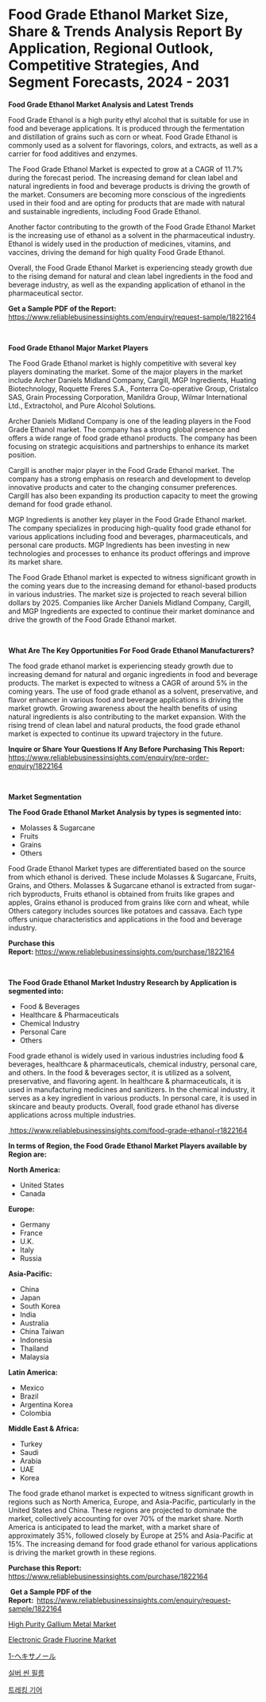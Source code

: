 <p><h1>Food Grade Ethanol Market Size, Share & Trends Analysis Report By Application, Regional Outlook, Competitive Strategies, And Segment Forecasts, 2024 - 2031</h1></p><p><strong>Food Grade Ethanol Market Analysis and Latest Trends</strong></p>
<p><p>Food Grade Ethanol is a high purity ethyl alcohol that is suitable for use in food and beverage applications. It is produced through the fermentation and distillation of grains such as corn or wheat. Food Grade Ethanol is commonly used as a solvent for flavorings, colors, and extracts, as well as a carrier for food additives and enzymes.</p><p>The Food Grade Ethanol Market is expected to grow at a CAGR of 11.7% during the forecast period. The increasing demand for clean label and natural ingredients in food and beverage products is driving the growth of the market. Consumers are becoming more conscious of the ingredients used in their food and are opting for products that are made with natural and sustainable ingredients, including Food Grade Ethanol.</p><p>Another factor contributing to the growth of the Food Grade Ethanol Market is the increasing use of ethanol as a solvent in the pharmaceutical industry. Ethanol is widely used in the production of medicines, vitamins, and vaccines, driving the demand for high quality Food Grade Ethanol.</p><p>Overall, the Food Grade Ethanol Market is experiencing steady growth due to the rising demand for natural and clean label ingredients in the food and beverage industry, as well as the expanding application of ethanol in the pharmaceutical sector.</p></p>
<p><strong>Get a Sample PDF of the Report:&nbsp;</strong> <a href="https://www.reliablebusinessinsights.com/enquiry/request-sample/1822164">https://www.reliablebusinessinsights.com/enquiry/request-sample/1822164</a></p>
<p>&nbsp;</p>
<p><strong>Food Grade Ethanol Major Market Players</strong></p>
<p><p>The Food Grade Ethanol market is highly competitive with several key players dominating the market. Some of the major players in the market include Archer Daniels Midland Company, Cargill, MGP Ingredients, Huating Biotechnology, Roquette Freres S.A., Fonterra Co-operative Group, Cristalco SAS, Grain Processing Corporation, Manildra Group, Wilmar International Ltd., Extractohol, and Pure Alcohol Solutions.</p><p>Archer Daniels Midland Company is one of the leading players in the Food Grade Ethanol market. The company has a strong global presence and offers a wide range of food grade ethanol products. The company has been focusing on strategic acquisitions and partnerships to enhance its market position. </p><p>Cargill is another major player in the Food Grade Ethanol market. The company has a strong emphasis on research and development to develop innovative products and cater to the changing consumer preferences. Cargill has also been expanding its production capacity to meet the growing demand for food grade ethanol.</p><p>MGP Ingredients is another key player in the Food Grade Ethanol market. The company specializes in producing high-quality food grade ethanol for various applications including food and beverages, pharmaceuticals, and personal care products. MGP Ingredients has been investing in new technologies and processes to enhance its product offerings and improve its market share.</p><p>The Food Grade Ethanol market is expected to witness significant growth in the coming years due to the increasing demand for ethanol-based products in various industries. The market size is projected to reach several billion dollars by 2025. Companies like Archer Daniels Midland Company, Cargill, and MGP Ingredients are expected to continue their market dominance and drive the growth of the Food Grade Ethanol market.</p></p>
<p>&nbsp;</p>
<p><strong>What Are The Key Opportunities For Food Grade Ethanol Manufacturers?</strong></p>
<p><p>The food grade ethanol market is experiencing steady growth due to increasing demand for natural and organic ingredients in food and beverage products. The market is expected to witness a CAGR of around 5% in the coming years. The use of food grade ethanol as a solvent, preservative, and flavor enhancer in various food and beverage applications is driving the market growth. Growing awareness about the health benefits of using natural ingredients is also contributing to the market expansion. With the rising trend of clean label and natural products, the food grade ethanol market is expected to continue its upward trajectory in the future.</p></p>
<p><strong>Inquire or Share Your Questions If Any Before Purchasing This Report:</strong> <a href="https://www.reliablebusinessinsights.com/enquiry/pre-order-enquiry/1822164">https://www.reliablebusinessinsights.com/enquiry/pre-order-enquiry/1822164</a></p>
<p>&nbsp;</p>
<p><strong>Market Segmentation</strong></p>
<p><strong>The Food Grade Ethanol Market Analysis by types is segmented into:</strong></p>
<p><ul><li>Molasses & Sugarcane</li><li>Fruits</li><li>Grains</li><li>Others</li></ul></p>
<p><p>Food Grade Ethanol Market types are differentiated based on the source from which ethanol is derived. These include Molasses & Sugarcane, Fruits, Grains, and Others. Molasses & Sugarcane ethanol is extracted from sugar-rich byproducts, Fruits ethanol is obtained from fruits like grapes and apples, Grains ethanol is produced from grains like corn and wheat, while Others category includes sources like potatoes and cassava. Each type offers unique characteristics and applications in the food and beverage industry.</p></p>
<p><strong>Purchase this Report:&nbsp;</strong><a href="https://www.reliablebusinessinsights.com/purchase/1822164">https://www.reliablebusinessinsights.com/purchase/1822164</a></p>
<p>&nbsp;</p>
<p><strong>The Food Grade Ethanol Market Industry Research by Application is segmented into:</strong></p>
<p><ul><li>Food & Beverages</li><li>Healthcare & Pharmaceuticals</li><li>Chemical Industry</li><li>Personal Care</li><li>Others</li></ul></p>
<p><p>Food grade ethanol is widely used in various industries including food & beverages, healthcare & pharmaceuticals, chemical industry, personal care, and others. In the food & beverages sector, it is utilized as a solvent, preservative, and flavoring agent. In healthcare & pharmaceuticals, it is used in manufacturing medicines and sanitizers. In the chemical industry, it serves as a key ingredient in various products. In personal care, it is used in skincare and beauty products. Overall, food grade ethanol has diverse applications across multiple industries.</p></p>
<p><a href="https://www.reliablebusinessinsights.com/food-grade-ethanol-r1822164">&nbsp;https://www.reliablebusinessinsights.com/food-grade-ethanol-r1822164</a></p>
<p><strong>In terms of Region, the Food Grade Ethanol Market Players available by Region are:</strong></p>
<p>
    <p> <strong> North America: </strong>
        <ul>
            <li>United States</li>
            <li>Canada</li>
        </ul>
        </p> 
    <p> <strong> Europe: </strong>
        <ul>
            <li>Germany</li>
            <li>France</li>
            <li>U.K.</li>
            <li>Italy</li>
            <li>Russia</li>
        </ul>
        </p> 
    <p> <strong> Asia-Pacific: </strong>
        <ul>
            <li>China</li>
            <li>Japan</li>
            <li>South Korea</li>
            <li>India</li>
            <li>Australia</li>
            <li>China Taiwan</li>
            <li>Indonesia</li>
            <li>Thailand</li>
            <li>Malaysia</li>
        </ul>
        </p> 
    <p> <strong> Latin America: </strong>
        <ul>
            <li>Mexico</li>
            <li>Brazil</li>
            <li>Argentina Korea</li>
            <li>Colombia</li>
        </ul>
        </p> 
    <p> <strong> Middle East & Africa: </strong>
        <ul>
            <li>Turkey</li>
            <li>Saudi</li>
            <li>Arabia</li>
            <li>UAE</li>
            <li>Korea</li>
        </ul>
    </p>
    </p>
<p><p>The food grade ethanol market is expected to witness significant growth in regions such as North America, Europe, and Asia-Pacific, particularly in the United States and China. These regions are projected to dominate the market, collectively accounting for over 70% of the market share. North America is anticipated to lead the market, with a market share of approximately 35%, followed closely by Europe at 25% and Asia-Pacific at 15%. The increasing demand for food grade ethanol for various applications is driving the market growth in these regions.</p></p>
<p><strong>Purchase this Report: </strong><a href="https://www.reliablebusinessinsights.com/purchase/1822164">https://www.reliablebusinessinsights.com/purchase/1822164</a></p>
<p>&nbsp;<strong>Get a Sample PDF of the Report:&nbsp;&nbsp;</strong><a href="https://www.reliablebusinessinsights.com/enquiry/request-sample/1822164">https://www.reliablebusinessinsights.com/enquiry/request-sample/1822164</a></p>
<p><strong></strong></p>
<p><p><a href="https://github.com/shahriarnajimjoy333/Market-Research-Report-List-1/blob/main/high-purity-gallium-metal-market.md">High Purity Gallium Metal Market</a></p><p><a href="https://github.com/emnqcawl19/Market-Research-Report-List-1/blob/main/electronic-grade-fluorine-market.md">Electronic Grade Fluorine Market</a></p><p><a href="https://github.com/DayanaRunolfsdottir/Market-Research-Report-List-1/blob/main/2091921137684.md">1-ヘキサノール</a></p><p><a href="https://github.com/muchswr/Market-Research-Report-List-1/blob/main/4334520143294.md">실버 씬 필름</a></p><p><a href="https://github.com/alpinestartsekian/Market-Research-Report-List-1/blob/main/5968623143293.md">트레킹 기어</a></p></p>